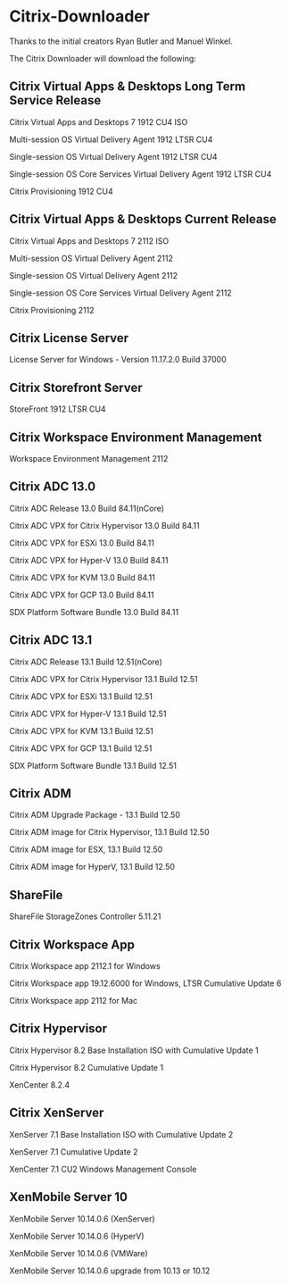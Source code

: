 # Citrix-Downloader


Thanks to the initial creators Ryan Butler and Manuel Winkel.

The Citrix Downloader will download the following:

## Citrix Virtual Apps & Desktops Long Term Service Release

Citrix Virtual Apps and Desktops 7 1912 CU4 ISO

Multi-session OS Virtual Delivery Agent 1912 LTSR CU4

Single-session OS Virtual Delivery Agent 1912 LTSR CU4

Single-session OS Core Services Virtual Delivery Agent 1912 LTSR CU4

Citrix Provisioning 1912 CU4

## Citrix Virtual Apps & Desktops Current Release

Citrix Virtual Apps and Desktops 7 2112 ISO

Multi-session OS Virtual Delivery Agent 2112

Single-session OS Virtual Delivery Agent 2112

Single-session OS Core Services Virtual Delivery Agent 2112

Citrix Provisioning 2112

## Citrix License Server
License Server for Windows - Version 11.17.2.0 Build 37000

## Citrix Storefront Server
StoreFront 1912 LTSR CU4

## Citrix Workspace Environment Management
Workspace Environment Management 2112

## Citrix ADC 13.0
Citrix ADC Release 13.0 Build 84.11(nCore)

Citrix ADC VPX for Citrix Hypervisor 13.0 Build 84.11

Citrix ADC VPX for ESXi 13.0 Build 84.11

Citrix ADC VPX for Hyper-V 13.0 Build 84.11

Citrix ADC VPX for KVM 13.0 Build 84.11

Citrix ADC VPX for GCP 13.0 Build 84.11

SDX Platform Software Bundle 13.0 Build 84.11

## Citrix ADC 13.1
Citrix ADC Release 13.1 Build 12.51(nCore)

Citrix ADC VPX for Citrix Hypervisor 13.1 Build 12.51

Citrix ADC VPX for ESXi 13.1 Build 12.51

Citrix ADC VPX for Hyper-V 13.1 Build 12.51

Citrix ADC VPX for KVM 13.1 Build 12.51

Citrix ADC VPX for GCP 13.1 Build 12.51

SDX Platform Software Bundle 13.1 Build 12.51

## Citrix ADM
Citrix ADM Upgrade Package - 13.1 Build 12.50

Citrix ADM image for Citrix Hypervisor, 13.1 Build 12.50

Citrix ADM image for ESX, 13.1 Build 12.50

Citrix ADM image for HyperV, 13.1 Build 12.50

## ShareFile
ShareFile StorageZones Controller 5.11.21

## Citrix Workspace App
Citrix Workspace app 2112.1 for Windows

Citrix Workspace app 19.12.6000 for Windows, LTSR Cumulative Update 6

Citrix Workspace app 2112 for Mac

## Citrix Hypervisor
Citrix Hypervisor 8.2 Base Installation ISO with Cumulative Update 1

Citrix Hypervisor 8.2 Cumulative Update 1

XenCenter 8.2.4

## Citrix XenServer
XenServer 7.1 Base Installation ISO with Cumulative Update 2

XenServer 7.1 Cumulative Update 2

XenCenter 7.1 CU2 Windows Management Console

## XenMobile Server 10
XenMobile Server 10.14.0.6 (XenServer)

XenMobile Server 10.14.0.6 (HyperV)

XenMobile Server 10.14.0.6 (VMWare)

XenMobile Server 10.14.0.6 upgrade from 10.13 or 10.12

